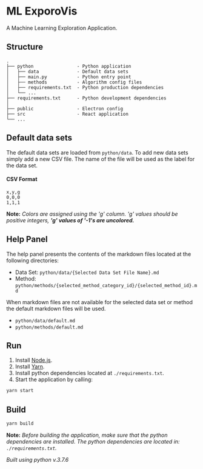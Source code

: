 # ML ExporoVis

A Machine Learning Exploration Application.

## Structure

```
.
├── python                - Python application
│   ├── data              - Default data sets
│   ├── main.py           - Python entry point
│   ├── methods           - Algorithm config files
│   ├── requirements.txt  - Python production dependencies
│   └── ...
├── requirements.txt      - Python development dependencies
│
├── public                - Electron config
├── src                   - React application
└── ...
```

## Default data sets

The default data sets are loaded from `python/data`. To add new data sets simply
add a new CSV file. The name of the file will be used as the label for the data set.

#### CSV Format

```csv
x,y,g
0,0,0
1,1,1
```

**Note:** *Colors are assigned using the 'g' column. 'g' values should be
positive integers, **'g' values of '-1's are uncolored.***

## Help Panel

The help panel presents the contents of the markdown files located at the
following directories:

* Data Set: `python/data/{Selected Data Set File Name}.md`
* Method: `python/methods/{selected_method_category_id}/{selected_method_id}.md`

When markdown files are not available for the selected data set or method the
default markdown files will be used.

* `python/data/default.md`
* `python/methods/default.md`

## Run

1. Install [Node.js](https://nodejs.org/en/).
2. Install [Yarn](https://classic.yarnpkg.com/en/docs/install/).
3. Install python dependencies located at ```./requirements.txt```.
4. Start the application by calling:

```sh
yarn start
```

## Build

```sh
yarn build
```

**Note:** *Before building the application, make sure that the python dependencies are installed. The python dependencies
are located in: ```./requirements.txt```.*

*Built using python v.3.7.6*
